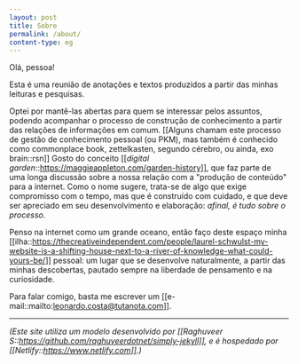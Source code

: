 ```yaml
---
layout: post
title: Sobre
permalink: /about/
content-type: eg
---
```

Olá, pessoa! 

Esta é uma reunião de anotações e textos produzidos a partir das minhas leituras e pesquisas. 

Optei por mantê-las abertas para quem se interessar pelos assuntos, podendo acompanhar o processo de construção de conhecimento a partir das relações de informações em comum. [[Alguns chamam este processo de gestão de conhecimento pessoal (ou PKM), mas também é conhecido como commonplace book, zettelkasten, segundo cérebro, ou ainda, exo brain::rsn]] Gosto do conceito [[*digital garden*::https://maggieappleton.com/garden-history]], que faz parte de uma longa discussão sobre a nossa relação com a "produção de conteúdo" para a internet. Como o nome sugere, trata-se de algo que exige compromisso com o tempo, mas que é construído com cuidado, e que deve ser apreciado em seu desenvolvimento e elaboração: *afinal, é tudo sobre o processo.*

Penso na internet como um grande oceano, então faço deste espaço minha [[ilha::https://thecreativeindependent.com/people/laurel-schwulst-my-website-is-a-shifting-house-next-to-a-river-of-knowledge-what-could-yours-be/]] pessoal: um lugar que se desenvolve naturalmente, a partir das minhas descobertas, pautado sempre na liberdade de pensamento e na curiosidade.

Para falar comigo, basta me escrever um [[e-mail::mailto:leonardo.costa@tutanota.com]].

---

*(Este site utiliza um modelo desenvolvido por [[Raghuveer S::https://github.com/raghuveerdotnet/simply-jekyll]], e é hospedado por [[Netlify::https://www.netlify.com]].)*
